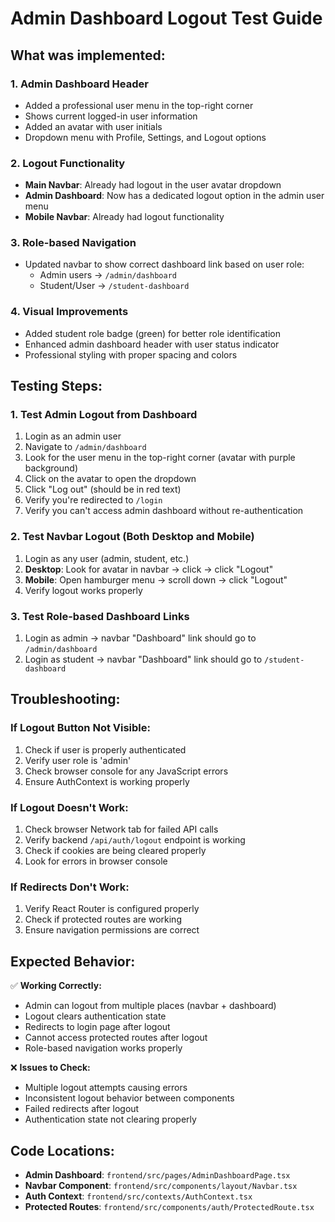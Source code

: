 # Admin Dashboard Logout Test Guide

## What was implemented:

### 1. Admin Dashboard Header
- Added a professional user menu in the top-right corner
- Shows current logged-in user information
- Added an avatar with user initials
- Dropdown menu with Profile, Settings, and Logout options

### 2. Logout Functionality
- **Main Navbar**: Already had logout in the user avatar dropdown
- **Admin Dashboard**: Now has a dedicated logout option in the admin user menu
- **Mobile Navbar**: Already had logout functionality

### 3. Role-based Navigation
- Updated navbar to show correct dashboard link based on user role:
  - Admin users → `/admin/dashboard`
  - Student/User → `/student-dashboard`

### 4. Visual Improvements
- Added student role badge (green) for better role identification
- Enhanced admin dashboard header with user status indicator
- Professional styling with proper spacing and colors

## Testing Steps:

### 1. Test Admin Logout from Dashboard
1. Login as an admin user
2. Navigate to `/admin/dashboard`
3. Look for the user menu in the top-right corner (avatar with purple background)
4. Click on the avatar to open the dropdown
5. Click "Log out" (should be in red text)
6. Verify you're redirected to `/login`
7. Verify you can't access admin dashboard without re-authentication

### 2. Test Navbar Logout (Both Desktop and Mobile)
1. Login as any user (admin, student, etc.)
2. **Desktop**: Look for avatar in navbar → click → click "Logout"
3. **Mobile**: Open hamburger menu → scroll down → click "Logout"
4. Verify logout works properly

### 3. Test Role-based Dashboard Links
1. Login as admin → navbar "Dashboard" link should go to `/admin/dashboard`
2. Login as student → navbar "Dashboard" link should go to `/student-dashboard`

## Troubleshooting:

### If Logout Button Not Visible:
1. Check if user is properly authenticated
2. Verify user role is 'admin'
3. Check browser console for any JavaScript errors
4. Ensure AuthContext is working properly

### If Logout Doesn't Work:
1. Check browser Network tab for failed API calls
2. Verify backend `/api/auth/logout` endpoint is working
3. Check if cookies are being cleared properly
4. Look for errors in browser console

### If Redirects Don't Work:
1. Verify React Router is configured properly
2. Check if protected routes are working
3. Ensure navigation permissions are correct

## Expected Behavior:

✅ **Working Correctly:**
- Admin can logout from multiple places (navbar + dashboard)
- Logout clears authentication state
- Redirects to login page after logout
- Cannot access protected routes after logout
- Role-based navigation works properly

❌ **Issues to Check:**
- Multiple logout attempts causing errors
- Inconsistent logout behavior between components
- Failed redirects after logout
- Authentication state not clearing properly

## Code Locations:

- **Admin Dashboard**: `frontend/src/pages/AdminDashboardPage.tsx`
- **Navbar Component**: `frontend/src/components/layout/Navbar.tsx`
- **Auth Context**: `frontend/src/contexts/AuthContext.tsx`
- **Protected Routes**: `frontend/src/components/auth/ProtectedRoute.tsx`
